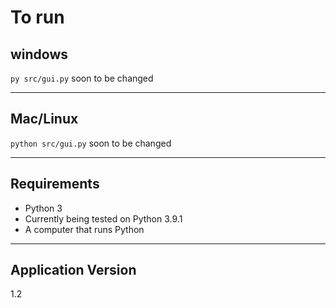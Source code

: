 # To run
## windows 
```py src/gui.py```
soon to be changed

---
## Mac/Linux 
```python src/gui.py```
soon to be changed

---
## Requirements
- Python 3
- Currently being tested on Python 3.9.1
- A computer that runs Python

---
## Application Version
1.2
